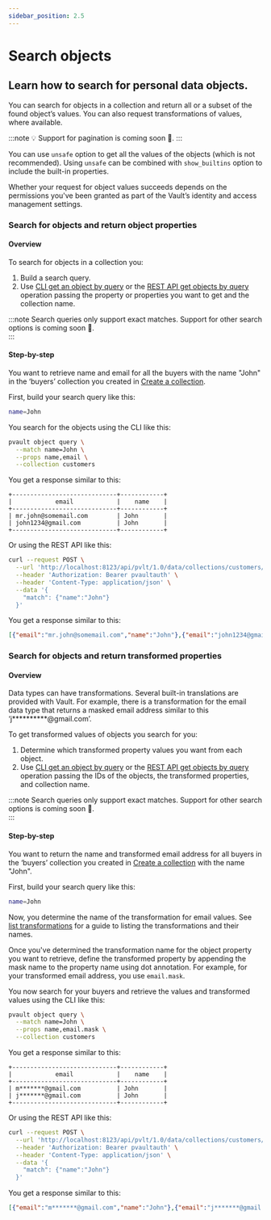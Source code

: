 ```yaml
---
sidebar_position: 2.5
---
```


# Search objects

## Learn how to search for personal data objects.

You can search for objects in a collection and return all or a subset of the found object’s values. You can also request transformations of values, where available.

:::note
💡 Support for pagination is coming soon 🎁.
:::

You can use `unsafe` option to get all the values of the objects (which is not recommended). Using `unsafe` can be combined with `show_builtins` option to include the built-in properties. 

Whether your request for object values succeeds depends on the permissions you've been granted as part of the Vault’s identity and access management settings.

### Search for objects and return object properties

#### Overview

To search for objects in a collection you:

1. Build a search query. 
2. Use [CLI get an object by query](/cli/reference#get-an-object-by-query) or the [REST API get objects by query](/api/operations/search-objects) operation passing the property or properties you want to get and the collection name.

:::note
Search queries only support exact matches. Support for other search options is coming soon 🎁.  
:::

#### Step-by-step

You want to retrieve name and email for all the buyers with the name "John" in the ‘buyers’ collection you created in [Create a collection](../manage-collections-and-schemas/create-a-collection).

First, build your search query like this:

```bash
name=John
```

You search for the objects using the CLI like this:

```bash
pvault object query \
  --match name=John \
  --props name,email \
  --collection customers
```

You get a response similar to this:

```table
+-----------------------------+------------+
|            email            |    name    |
+-----------------------------+------------+
| mr.john@somemail.com        | John       |
| john1234@gmail.com          | John       |
+-----------------------------+------------+
```

Or using the REST API like this:

```bash
curl --request POST \
  --url 'http://localhost:8123/api/pvlt/1.0/data/collections/customers/query/objects?props=name,email&reason=AppFunctionality' \
  --header 'Authorization: Bearer pvaultauth' \
  --header 'Content-Type: application/json' \
  --data '{
    "match": {"name":"John"}
  }'
```

You get a response similar to this:

```json
[{"email":"mr.john@somemail.com","name":"John"},{"email":"john1234@gmail.com","name":"John"}]
```

### Search for objects and return transformed properties

#### Overview

Data types can have transformations. Several built-in translations are provided with Vault. For example, there is a transformation for the email data type that returns a masked email address similar to this ‘j**********@gmail.com’.

To get transformed values of objects you search for you:

1. Determine which transformed property values you want from each object.
2. Use [CLI get an object by query](/cli/reference#get-an-object-by-query) or the [REST API get objects by query](/api/operations/search-objects) operation passing the IDs of the objects, the transformed properties, and collection name.

:::note
Search queries only support exact matches. Support for other search options is coming soon 🎁.  
:::

#### Step-by-step

You want to return the name and transformed email address for all buyers in the ‘buyers’ collection you created in [Create a collection](../manage-collections-and-schemas/create-a-collection) with the name "John".

First, build your search query like this:

```bash
name=John
```

Now, you determine the name of the transformation for email values. See [list transformations](../manage-transformations/list-all-transformations) for a guide to listing the transformations and their names.

Once you've determined the transformation name for the object property you want to retrieve, define the transformed property by appending the mask name to the property name using dot annotation. For example, for your transformed email address, you use `email.mask`.

You now search for your buyers and retrieve the values and transformed values using the CLI like this:

```bash
pvault object query \
  --match name=John \
  --props name,email.mask \
  --collection customers
```

You get a response similar to this:

```table
+-----------------------------+------------+
|            email            |    name    |
+-----------------------------+------------+
| m*******@gmail.com          | John       |
| j*******@gmail.com          | John       |
+-----------------------------+------------+
```

Or using the REST API like this:

```bash
curl --request POST \
  --url 'http://localhost:8123/api/pvlt/1.0/data/collections/customers/query/objects?props=name,email.mask&reason=AppFunctionality' \
  --header 'Authorization: Bearer pvaultauth' \
  --header 'Content-Type: application/json' \
  --data '{
    "match": {"name":"John"}
  }'
```

You get a response similar to this:

```json
[{"email":"m*******@gmail.com","name":"John"},{"email":"j*******@gmail.com","name":"John"}]
```
